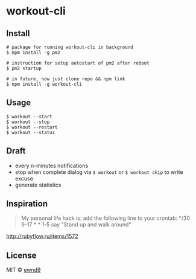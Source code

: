 # workout-cli

## Install

```
# package for running workout-cli in background
$ npm install -g pm2

# instruction for setup autostart of pm2 after reboot
$ pm2 startup

# in future, now just clone repo && npm link
$ npm install -g workout-cli
```

## Usage

```
$ workout --start
$ workout --stop
$ workout --restart
$ workout --status
```

## Draft

- every n-minutes notifications
- stop when complete dialog via `$ workout` or `$ workout skip` to write excuse
- generate statistics

## Inspiration

> My personal life hack is: add the following line to your crontab: */30 9-17 * * 1-5 say "Stand up and walk around"

http://rubyflow.ru/items/1572

## License

MIT © [ewnd9](http://ewnd9.com)
